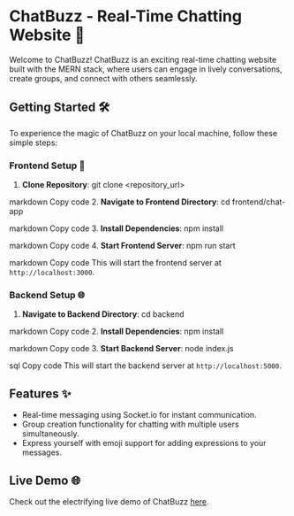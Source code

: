 # ChatBuzz - Real-Time Chatting Website 🚀

Welcome to ChatBuzz! ChatBuzz is an exciting real-time chatting website built with the MERN stack, where users can engage in lively conversations, create groups, and connect with others seamlessly.

## Getting Started 🛠️

To experience the magic of ChatBuzz on your local machine, follow these simple steps:

### Frontend Setup 🌟

1. **Clone Repository**: 
git clone <repository_url>

markdown
Copy code
2. **Navigate to Frontend Directory**: 
cd frontend/chat-app

markdown
Copy code
3. **Install Dependencies**: 
npm install

markdown
Copy code
4. **Start Frontend Server**: 
npm run start

markdown
Copy code
This will start the frontend server at `http://localhost:3000`.

### Backend Setup 🌐

1. **Navigate to Backend Directory**: 
cd backend

markdown
Copy code
2. **Install Dependencies**: 
npm install

markdown
Copy code
3. **Start Backend Server**: 
node index.js

sql
Copy code
This will start the backend server at `http://localhost:5000`.

## Features ✨

- Real-time messaging using Socket.io for instant communication.
- Group creation functionality for chatting with multiple users simultaneously.
- Express yourself with emoji support for adding expressions to your messages.

## Live Demo 🌐

Check out the electrifying live demo of ChatBuzz [here](https://chat-apps-zeta.vercel.app/).
